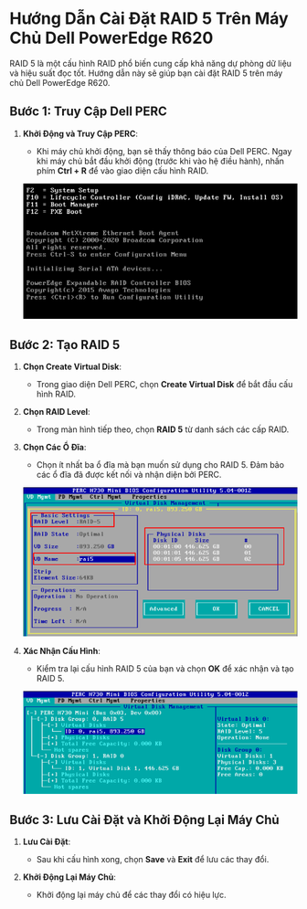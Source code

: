 # Hướng Dẫn Cài Đặt RAID 5 Trên Máy Chủ Dell PowerEdge R620

RAID 5 là một cấu hình RAID phổ biến cung cấp khả năng dự phòng dữ liệu và hiệu suất đọc tốt. Hướng dẫn này sẽ giúp bạn cài đặt RAID 5 trên máy chủ Dell PowerEdge R620.

## Bước 1: Truy Cập Dell PERC

1. **Khởi Động và Truy Cập PERC**:
   - Khi máy chủ khởi động, bạn sẽ thấy thông báo của Dell PERC. Ngay khi máy chủ bắt đầu khởi động (trước khi vào hệ điều hành), nhấn phím **Ctrl + R** để vào giao diện cấu hình RAID.

   ![Dell PERC Screen](https://github.com/cuongnvvietis/NhanHoa/blob/main/Docs/Esxi/Picture/Raid/Screenshot_6.png)

## Bước 2: Tạo RAID 5

1. **Chọn Create Virtual Disk**:
   - Trong giao diện Dell PERC, chọn **Create Virtual Disk** để bắt đầu cấu hình RAID.


2. **Chọn RAID Level**:
   - Trong màn hình tiếp theo, chọn **RAID 5** từ danh sách các cấp RAID.

3. **Chọn Các Ổ Đĩa**:
   - Chọn ít nhất ba ổ đĩa mà bạn muốn sử dụng cho RAID 5. Đảm bảo các ổ đĩa đã được kết nối và nhận diện bởi PERC.

   ![Dell PERC Screen](https://github.com/cuongnvvietis/NhanHoa/blob/main/Docs/Esxi/Picture/Raid/Screenshot_7.png)

4. **Xác Nhận Cấu Hình**:
   - Kiểm tra lại cấu hình RAID 5 của bạn và chọn **OK** để xác nhận và tạo RAID 5.

   ![Dell PERC Screen](https://github.com/cuongnvvietis/NhanHoa/blob/main/Docs/Esxi/Picture/Raid/Screenshot_8.png)

## Bước 3: Lưu Cài Đặt và Khởi Động Lại Máy Chủ

1. **Lưu Cài Đặt**:
   - Sau khi cấu hình xong, chọn **Save** và **Exit** để lưu các thay đổi.

2. **Khởi Động Lại Máy Chủ**:
   - Khởi động lại máy chủ để các thay đổi có hiệu lực.

